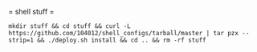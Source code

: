 = shell stuff =

`mkdir stuff && cd stuff && curl -L https://github.com/104012/shell_configs/tarball/master | tar pzx --strip=1 && ./deploy.sh install && cd .. && rm -rf stuff`
